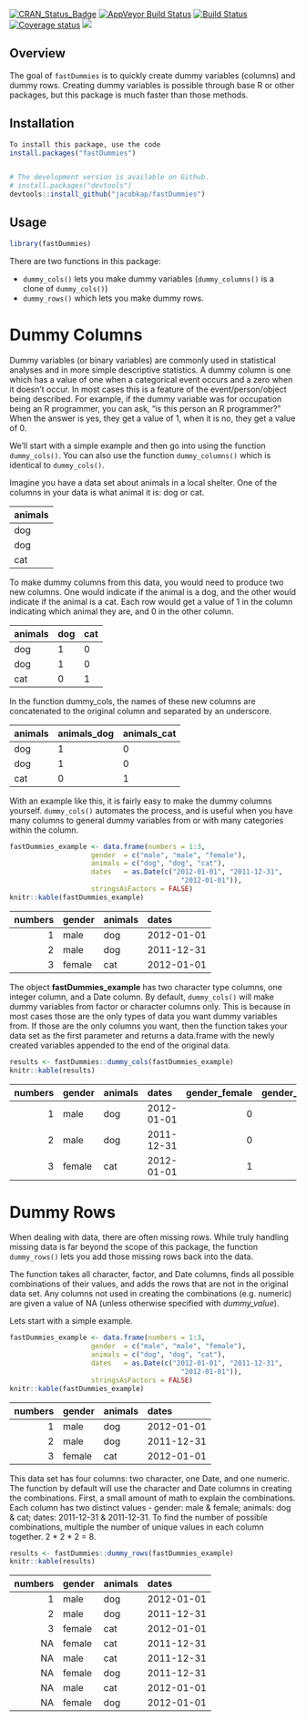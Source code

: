 
[![CRAN_Status_Badge](http://www.r-pkg.org/badges/version/fastDummies)](https://cran.r-project.org/package=fastDummies)
[![AppVeyor Build
Status](https://ci.appveyor.com/api/projects/status/github/jacobkap/fastDummies?branch=master&svg=true)](https://ci.appveyor.com/project/jacobkap/fastDummies)
[![Build
Status](https://travis-ci.org/jacobkap/fastDummies.svg?branch=master)](https://app.travis-ci.com/jacobkap/fastDummies)
[![Coverage
status](https://codecov.io/gh/jacobkap/fastDummies/branch/master/graph/badge.svg)](https://app.codecov.io/github/jacobkap/fastDummies?branch=master)
[![](http://cranlogs.r-pkg.org/badges/grand-total/fastDummies?color=blue)](https://cran.r-project.org/package=fastDummies)

## Overview

The goal of `fastDummies` is to quickly create dummy variables (columns)
and dummy rows. Creating dummy variables is possible through base R or
other packages, but this package is much faster than those methods.

## Installation

``` r
To install this package, use the code
install.packages("fastDummies")


# The development version is available on Github.
# install.packages("devtools")
devtools::install_github("jacobkap/fastDummies")
```

## Usage

``` r
library(fastDummies)
```

There are two functions in this package:

- `dummy_cols()` lets you make dummy variables (`dummy_columns()` is a
  clone of `dummy_cols()`)  
- `dummy_rows()` which lets you make dummy rows.

# Dummy Columns

Dummy variables (or binary variables) are commonly used in statistical
analyses and in more simple descriptive statistics. A dummy column is
one which has a value of one when a categorical event occurs and a zero
when it doesn’t occur. In most cases this is a feature of the
event/person/object being described. For example, if the dummy variable
was for occupation being an R programmer, you can ask, “is this person
an R programmer?” When the answer is yes, they get a value of 1, when it
is no, they get a value of 0.

We’ll start with a simple example and then go into using the function
`dummy_cols()`. You can also use the function `dummy_columns()` which is
identical to `dummy_cols()`.

Imagine you have a data set about animals in a local shelter. One of the
columns in your data is what animal it is: dog or cat.

| animals |
|:--------|
| dog     |
| dog     |
| cat     |

To make dummy columns from this data, you would need to produce two new
columns. One would indicate if the animal is a dog, and the other would
indicate if the animal is a cat. Each row would get a value of 1 in the
column indicating which animal they are, and 0 in the other column.

| animals | dog | cat |
|---------|-----|-----|
| dog     | 1   | 0   |
| dog     | 1   | 0   |
| cat     | 0   | 1   |

In the function dummy_cols, the names of these new columns are
concatenated to the original column and separated by an underscore.

| animals | animals_dog | animals_cat |
|---------|-------------|-------------|
| dog     | 1           | 0           |
| dog     | 1           | 0           |
| cat     | 0           | 1           |

With an example like this, it is fairly easy to make the dummy columns
yourself. `dummy_cols()` automates the process, and is useful when you
have many columns to general dummy variables from or with many
categories within the column.

``` r
fastDummies_example <- data.frame(numbers = 1:3,
                    gender  = c("male", "male", "female"),
                    animals = c("dog", "dog", "cat"),
                    dates   = as.Date(c("2012-01-01", "2011-12-31",
                                          "2012-01-01")),
                    stringsAsFactors = FALSE)
knitr::kable(fastDummies_example)
```

| numbers | gender | animals | dates      |
|--------:|:-------|:--------|:-----------|
|       1 | male   | dog     | 2012-01-01 |
|       2 | male   | dog     | 2011-12-31 |
|       3 | female | cat     | 2012-01-01 |

The object **fastDummies_example** has two character type columns, one
integer column, and a Date column. By default, `dummy_cols()` will make
dummy variables from factor or character columns only. This is because
in most cases those are the only types of data you want dummy variables
from. If those are the only columns you want, then the function takes
your data set as the first parameter and returns a data.frame with the
newly created variables appended to the end of the original data.

``` r
results <- fastDummies::dummy_cols(fastDummies_example)
knitr::kable(results)
```

| numbers | gender | animals | dates      | gender_female | gender_male | animals_cat | animals_dog |
|--------:|:-------|:--------|:-----------|--------------:|------------:|------------:|------------:|
|       1 | male   | dog     | 2012-01-01 |             0 |           1 |           0 |           1 |
|       2 | male   | dog     | 2011-12-31 |             0 |           1 |           0 |           1 |
|       3 | female | cat     | 2012-01-01 |             1 |           0 |           1 |           0 |

# Dummy Rows

When dealing with data, there are often missing rows. While truly
handling missing data is far beyond the scope of this package, the
function `dummy_rows()` lets you add those missing rows back into the
data.

The function takes all character, factor, and Date columns, finds all
possible combinations of their values, and adds the rows that are not in
the original data set. Any columns not used in creating the combinations
(e.g. numeric) are given a value of NA (unless otherwise specified with
*dummy_value*).

Lets start with a simple example.

``` r
fastDummies_example <- data.frame(numbers = 1:3,
                    gender  = c("male", "male", "female"),
                    animals = c("dog", "dog", "cat"),
                    dates   = as.Date(c("2012-01-01", "2011-12-31",
                                          "2012-01-01")),
                    stringsAsFactors = FALSE)
knitr::kable(fastDummies_example)
```

| numbers | gender | animals | dates      |
|--------:|:-------|:--------|:-----------|
|       1 | male   | dog     | 2012-01-01 |
|       2 | male   | dog     | 2011-12-31 |
|       3 | female | cat     | 2012-01-01 |

This data set has four columns: two character, one Date, and one
numeric. The function by default will use the character and Date columns
in creating the combinations. First, a small amount of math to explain
the combinations. Each column has two distinct values - gender: male &
female; animals: dog & cat; dates: 2011-12-31 & 2011-12-31. To find the
number of possible combinations, multiple the number of unique values in
each column together. 2 \* 2 \* 2 = 8.

``` r
results <- fastDummies::dummy_rows(fastDummies_example)
knitr::kable(results)
```

| numbers | gender | animals | dates      |
|--------:|:-------|:--------|:-----------|
|       1 | male   | dog     | 2012-01-01 |
|       2 | male   | dog     | 2011-12-31 |
|       3 | female | cat     | 2012-01-01 |
|      NA | female | cat     | 2011-12-31 |
|      NA | male   | cat     | 2011-12-31 |
|      NA | female | dog     | 2011-12-31 |
|      NA | male   | cat     | 2012-01-01 |
|      NA | female | dog     | 2012-01-01 |
